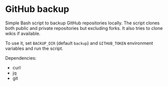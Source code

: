 # GitHub backup

Simple Bash script to backup GitHub repositories locally. The script clones
both public and private repositories but excluding forks. It also tries to clone
wikis if available.

To use it, set `BACKUP_DIR` (default `backup`) and `GITHUB_TOKEN` environment
variables and run the script.

Dependencies:
- curl
- jq
- git
